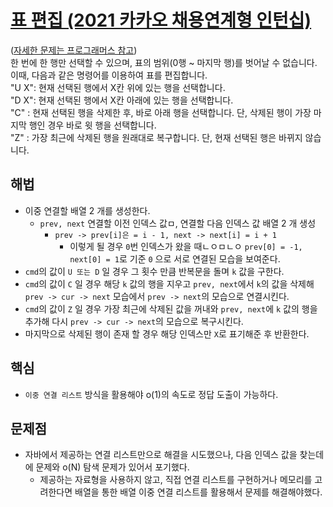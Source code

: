 # [표 편집 (2021 카카오 채용연계형 인턴십)](https://github.com/malvr00/Java-algorithm/blob/master/programmers/level3/step15/src/Main.java)

([자세한 문제는 프로그래머스 참고](https://school.programmers.co.kr/learn/courses/30/lessons/81303)) <br/>
한 번에 한 행만 선택할 수 있으며, 표의 범위(0행 ~ 마지막 행)를 벗어날 수 없습니다. 이때, 다음과 같은 명령어를 이용하여 표를 편집합니다.<br/>
"U X": 현재 선택된 행에서 X칸 위에 있는 행을 선택합니다.<br/>
"D X": 현재 선택된 행에서 X칸 아래에 있는 행을 선택합니다.<br/>
"C" : 현재 선택된 행을 삭제한 후, 바로 아래 행을 선택합니다. 단, 삭제된 행이 가장 마지막 행인 경우 바로 윗 행을 선택합니다.<br/>
"Z" : 가장 최근에 삭제된 행을 원래대로 복구합니다. 단, 현재 선택된 행은 바뀌지 않습니다.


## 해법
* 이중 연결할 배열 2 개를 생성한다.
  * `prev, next` 연결할 이전 인덱스 값ㅁ, 연결할 다음 인덱스 값 배열 2 개 생성
    * `prev -> prev[i]은 = i - 1, next -> next[i] = i + 1`
      * 이렇게 될 경우 `0`번 인덱스가 왔을 때ㄴㅇㅁㄴㅇ `prev[0] = -1, next[0] = 1`로 기준 `0` 으로 서로 연결된 모습을 보여준다.
* `cmd`의 값이 `U 또는 D` 일 경우 그 횟수 만큼 반복문을 돌며 `k` 값을 구한다.
* `cmd`의 값이 `C` 일 경우 해당 `k` 값의 행을 지우고 `prev, next`에서 `k`의 값을 삭제해 `prev -> cur -> next` 모습에서 `prev -> next`의 모습으로 연결시킨다.
* `cmd`의 값이 `Z` 일 경우 가장 최근에 삭제된 값을 꺼내와 `prev, next`에 `k` 값의 행을 추가해 다시 `prev -> cur -> next`의 모습으로 복구시킨다.
* 마지막으로 삭제된 행이 존재 할 경우 해당 인덱스만 `X`로 표기해준 후 반환한다. 

## 핵심
* `이중 연결 리스트` 방식을 활용해야 o(1)의 속도로 정답 도출이 가능하다.

## 문제점
* 자바에서 제공하는 연결 리스트만으로 해결을 시도했으나, 다음 인덱스 값을 찾는데에 문제와 o(N) 탐색 문제가 있어서 포기했다.
  * 제공하는 자료형을 사용하지 않고, 직접 연결 리스트를 구현하거나 메모리를 고려한다면 배열을 통한 배열 이중 연결 리스트를 활용해서 문제를 해결해야했다.